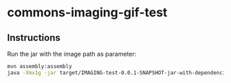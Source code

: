 # commons-imaging-gif-test

## Instructions
Run the jar with the image path as parameter:
```bash
mvn assembly:assembly
java -Xmx1g -jar target/IMAGING-test-0.0.1-SNAPSHOT-jar-with-dependencies.jar commons-imaging-test.gif
```